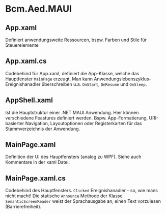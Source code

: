 # Bcm.Aed.MAUI

## App.xaml
Definiert anwendungsweite Ressourcen, bspw. Farben und Stile für Steuerelemente

## App.xaml.cs
Codebehind für App.xaml, definiert die App-Klasse, welche das Hauptfenster `MainPage` erzeugt. Man kann Anwendungslebenszyklus-Ereignishanadler überschreiben u.a. `OnStart`, `OnResume` und `OnSleep`.

## AppShell.xaml
Ist die Hauptstruktur einer .NET MAUI Anwendung. Hier können verschiedene Feastures definiert werden. Bspw. App-Formatierung, URI-basierter Navigation, Layoutoptionen oder Registerkarten für das Stammverzeichnis der Anwendung.

## MainPage.xaml
Definition der UI des Hauptfensters (analog zu WPF). Siehe auch Kommentare in der xaml Datei.

## MainPage.xaml.cs
Codebehind des Hauptfensters. `Clicked` Ereignishanadler - so, wie mans nicht macht!
Die statische `Announce` Methode der Klasse `SemanticScreenReader` weist der Sprachausgabe an, einen Text vorzulesen (Barrierefreiheit).
